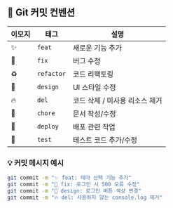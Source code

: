 ## 🧾 Git 커밋 컨벤션

| 이모지 | 태그       | 설명                           |
| ------ | ---------- | ------------------------------ |
| ✨     | `feat`     | 새로운 기능 추가               |
| 🐛     | `fix`      | 버그 수정                      |
| ♻️     | `refactor` | 코드 리팩토링                  |
| 🎨     | `design`   | UI 스타일 수정                 |
| 🔥     | `del`      | 코드 삭제 / 미사용 리소스 제거 |
| 📝     | `chore`    | 문서 작성/수정                 |
| 🚀     | `deploy`   | 배포 관련 작업                 |
| 🧪     | `test`     | 테스트 코드 추가/수정          |

### 💡 커밋 메시지 예시

```bash
git commit -m "✨ feat: 테마 선택 기능 추가"
git commit -m "🐛 fix: 로그인 시 500 오류 수정"
git commit -m "🎨 design: 로그인 버튼 색상 변경"
git commit -m "🔥 del: 사용하지 않는 console.log 제거"
```
